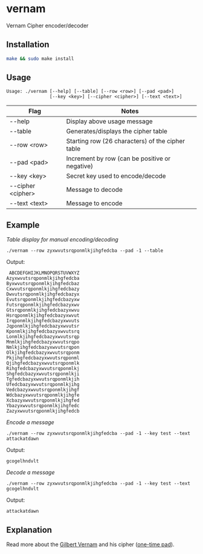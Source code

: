 # vernam

Vernam Cipher encoder/decoder

## Installation

```bash
make && sudo make install
```

## Usage

```
Usage: ./vernam [--help] [--table] [--row <row>] [--pad <pad>]
                [--key <key>] [--cipher <cipher>] [--text <text>]
```

| Flag                    | Notes                                            |
|-------------------------|--------------------------------------------------|
| --help                  | Display above usage message                      |
| --table                 | Generates/displays the cipher table              |
| --row &lt;row&gt;       | Starting row (26 characters) of the cipher table |
| --pad &lt;pad&gt;       | Increment by row (can be positive or negative)   |
| --key &lt;key&gt;       | Secret key used to encode/decode                 |
| --cipher &lt;cipher&gt; | Message to decode                                |
| --text &lt;text&gt;     | Message to encode                                |

## Example

*Table display for manual encoding/decoding*

```
./vernam --row zyxwvutsrqponmlkjihgfedcba --pad -1 --table
```

Output:

```
 ABCDEFGHIJKLMNOPQRSTUVWXYZ
Azyxwvutsrqponmlkjihgfedcba
Byxwvutsrqponmlkjihgfedcbaz
Cxwvutsrqponmlkjihgfedcbazy
Dwvutsrqponmlkjihgfedcbazyx
Evutsrqponmlkjihgfedcbazyxw
Futsrqponmlkjihgfedcbazyxwv
Gtsrqponmlkjihgfedcbazyxwvu
Hsrqponmlkjihgfedcbazyxwvut
Irqponmlkjihgfedcbazyxwvuts
Jqponmlkjihgfedcbazyxwvutsr
Kponmlkjihgfedcbazyxwvutsrq
Lonmlkjihgfedcbazyxwvutsrqp
Mnmlkjihgfedcbazyxwvutsrqpo
Nmlkjihgfedcbazyxwvutsrqpon
Olkjihgfedcbazyxwvutsrqponm
Pkjihgfedcbazyxwvutsrqponml
Qjihgfedcbazyxwvutsrqponmlk
Rihgfedcbazyxwvutsrqponmlkj
Shgfedcbazyxwvutsrqponmlkji
Tgfedcbazyxwvutsrqponmlkjih
Ufedcbazyxwvutsrqponmlkjihg
Vedcbazyxwvutsrqponmlkjihgf
Wdcbazyxwvutsrqponmlkjihgfe
Xcbazyxwvutsrqponmlkjihgfed
Ybazyxwvutsrqponmlkjihgfedc
Zazyxwvutsrqponmlkjihgfedcb
```

*Encode a message*

```
./vernam --row zyxwvutsrqponmlkjihgfedcba --pad -1 --key test --text attackatdawn
```

Output:

```
gcogelhndvlt
```

*Decode a message*

```
./vernam --row zyxwvutsrqponmlkjihgfedcba --pad -1 --key test --text gcogelhndvlt
```

Output:

```
attackatdawn
```

## Explanation

Read more about the [Gilbert Vernam](https://en.wikipedia.org/wiki/Gilbert_Vernam) and his cipher ([one-time pad](https://en.wikipedia.org/wiki/One-time_pad)).
